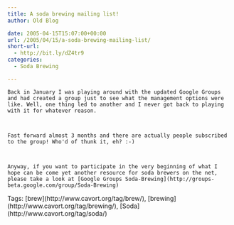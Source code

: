```yaml
---
title: A soda brewing mailing list!
author: Old Blog

date: 2005-04-15T15:07:00+00:00
url: /2005/04/15/a-soda-brewing-mailing-list/
short-url:
  - http://bit.ly/dZ4tr9
categories:
  - Soda Brewing

---
```

<div class='microid-http+http:sha1:66db2c04c08617f836ca1c80ec09886cbac03533'>
  
    Back in January I was playing around with the updated Google Groups and had created a group just to see what the management options were like. Well, one thing led to another and I never got back to playing with it for whatever reason.
  
  
  
    Fast forward almost 3 months and there are actually people subscribed to the group! Who'd of thunk it, eh? :-)
  
  
  
    Anyway, if you want to participate in the very beginning of what I hope can be come yet another resource for soda brewers on the net, please take a look at [Google Groups Soda-Brewing](http://groups-beta.google.com/group/Soda-Brewing)
  
</div>

<div class="st-post-tags">
  Tags: [brew](http://www.cavort.org/tag/brew/), [brewing](http://www.cavort.org/tag/brewing/), [Soda](http://www.cavort.org/tag/soda/)<br />
</div>